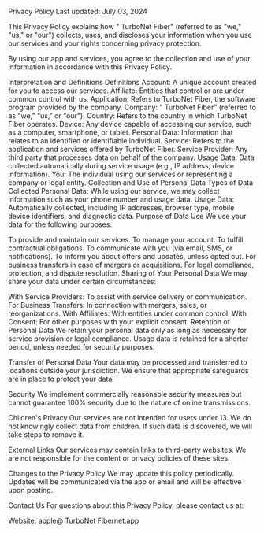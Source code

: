 Privacy Policy
Last updated: July 03, 2024

This Privacy Policy explains how " TurboNet Fiber" (referred to as "we," "us," or "our") collects, uses, and discloses your information when you use our services and your rights concerning privacy protection.

By using our app and services, you agree to the collection and use of your information in accordance with this Privacy Policy.

Interpretation and Definitions
Definitions
Account: A unique account created for you to access our services.
Affiliate: Entities that control or are under common control with us.
Application: Refers to  TurboNet Fiber, the software program provided by the company.
Company: " TurboNet Fiber" (referred to as "we," "us," or "our").
Country: Refers to the country in which  TurboNet Fiber operates.
Device: Any device capable of accessing our service, such as a computer, smartphone, or tablet.
Personal Data: Information that relates to an identified or identifiable individual.
Service: Refers to the application and services offered by  TurboNet Fiber.
Service Provider: Any third party that processes data on behalf of the company.
Usage Data: Data collected automatically during service usage (e.g., IP address, device information).
You: The individual using our services or representing a company or legal entity.
Collection and Use of Personal Data
Types of Data Collected
Personal Data: While using our service, we may collect information such as your phone number and usage data.
Usage Data: Automatically collected, including IP addresses, browser type, mobile device identifiers, and diagnostic data.
Purpose of Data Use
We use your data for the following purposes:

To provide and maintain our services.
To manage your account.
To fulfill contractual obligations.
To communicate with you (via email, SMS, or notifications).
To inform you about offers and updates, unless opted out.
For business transfers in case of mergers or acquisitions.
For legal compliance, protection, and dispute resolution.
Sharing of Your Personal Data
We may share your data under certain circumstances:

With Service Providers: To assist with service delivery or communication.
For Business Transfers: In connection with mergers, sales, or reorganizations.
With Affiliates: With entities under common control.
With Consent: For other purposes with your explicit consent.
Retention of Personal Data
We retain your personal data only as long as necessary for service provision or legal compliance. Usage data is retained for a shorter period, unless needed for security purposes.

Transfer of Personal Data
Your data may be processed and transferred to locations outside your jurisdiction. We ensure that appropriate safeguards are in place to protect your data.

Security
We implement commercially reasonable security measures but cannot guarantee 100% security due to the nature of online transmissions.

Children's Privacy
Our services are not intended for users under 13. We do not knowingly collect data from children. If such data is discovered, we will take steps to remove it.

External Links
Our services may contain links to third-party websites. We are not responsible for the content or privacy policies of these sites.

Changes to the Privacy Policy
We may update this policy periodically. Updates will be communicated via the app or email and will be effective upon posting.

Contact Us
For questions about this Privacy Policy, please contact us at:

Website: apple@ TurboNet Fibernet.app
